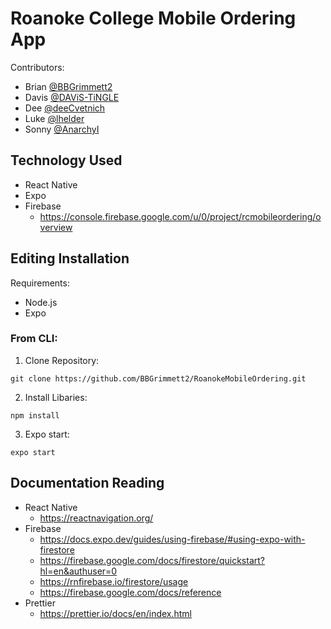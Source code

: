 # Roanoke College Mobile Ordering App
Contributors:
* Brian [@BBGrimmett2](https://github.com/BBGrimmett2)
* Davis [@DAViS-TiNGLE](https://github.com/DAViS-TiNGLE)
* Dee [@deeCvetnich](https://github.com/deeCvetnich)
* Luke [@lhelder](https://github.com/lhelder)
* Sonny [@AnarchyI](https://github.com/AnarchyI)

## Technology Used
* React Native
* Expo
* Firebase
    * https://console.firebase.google.com/u/0/project/rcmobileordering/overview

## Editing Installation
Requirements:
* Node.js
* Expo

### From CLI:
1. Clone Repository:
```
git clone https://github.com/BBGrimmett2/RoanokeMobileOrdering.git
```

2. Install Libaries:
```
npm install
```

3. Expo start:
```
expo start
```

## Documentation Reading
* React Native
    * https://reactnavigation.org/
* Firebase
    * https://docs.expo.dev/guides/using-firebase/#using-expo-with-firestore
    * https://firebase.google.com/docs/firestore/quickstart?hl=en&authuser=0
    * https://rnfirebase.io/firestore/usage
    * https://firebase.google.com/docs/reference 
* Prettier
    * https://prettier.io/docs/en/index.html